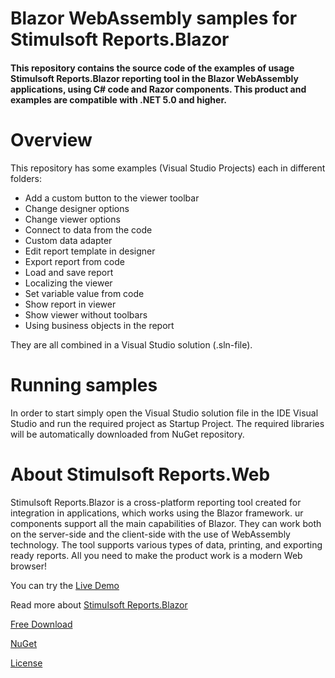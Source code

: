 # Blazor WebAssembly samples for Stimulsoft Reports.Blazor

#### This repository contains the source code of the examples of usage Stimulsoft Reports.Blazor reporting tool in the Blazor WebAssembly applications, using C# code and Razor components. This product and examples are compatible with .NET 5.0 and higher.

# Overview
This repository has some examples (Visual Studio Projects) each in different folders:
* Add a custom button to the viewer toolbar
* Change designer options
* Change viewer options
* Connect to data from the code
* Custom data adapter
* Edit report template in designer
* Export report from code
* Load and save report
* Localizing the viewer
* Set variable value from code
* Show report in viewer
* Show viewer without toolbars
* Using business objects in the report

They are all combined in a Visual Studio solution (.sln-file).

# Running samples
In order to start simply open the Visual Studio solution file in the IDE Visual Studio and run the required project as Startup Project. The required libraries will be automatically downloaded from NuGet repository.

# About Stimulsoft Reports.Web
Stimulsoft Reports.Blazor is a cross-platform reporting tool created for integration in applications, which works using the Blazor framework. ur components support all the main capabilities of Blazor. They can work both on the server-side and the client-side with the use of WebAssembly technology. The tool supports various types of data, printing, and exporting ready reports. All you need to make the product work is a modern Web browser!

You can try the [Live Demo](http://demo.stimulsoft.com/#Net)

Read more about [Stimulsoft Reports.Blazor](https://www.stimulsoft.com/en/products/reports-blazor)

[Free Download](https://www.stimulsoft.com/en/downloads)

[NuGet](https://www.nuget.org/packages/Stimulsoft.Reports.Blazor)

[License](LICENSE.md)
